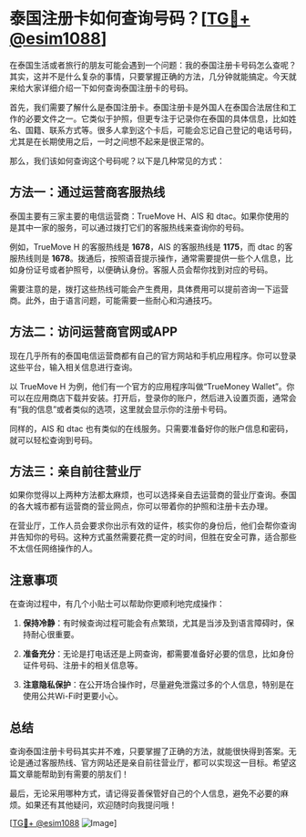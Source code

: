 # 泰国注册卡如何查询号码？[[TG💪+ @esim1088](https://t.me/s/esim1088)]

在泰国生活或者旅行的朋友可能会遇到一个问题：我的泰国注册卡号码怎么查呢？其实，这并不是什么复杂的事情，只要掌握正确的方法，几分钟就能搞定。今天就来给大家详细介绍一下如何查询泰国注册卡的号码。

首先，我们需要了解什么是泰国注册卡。泰国注册卡是外国人在泰国合法居住和工作的必要文件之一。它类似于护照，但更专注于记录你在泰国的具体信息，比如姓名、国籍、联系方式等。很多人拿到这个卡后，可能会忘记自己登记的电话号码，尤其是在长期使用之后，一时之间想不起来是很正常的。

那么，我们该如何查询这个号码呢？以下是几种常见的方式：

## 方法一：通过运营商客服热线

泰国主要有三家主要的电信运营商：TrueMove H、AIS 和 dtac。如果你使用的是其中一家的服务，可以通过拨打它们的客服热线来查询你的号码。

例如，TrueMove H 的客服热线是 **1678**，AIS 的客服热线是 **1175**，而 dtac 的客服热线则是 **1678**。拨通后，按照语音提示操作，通常需要提供一些个人信息，比如身份证号或者护照号，以便确认身份。客服人员会帮你找到对应的号码。

需要注意的是，拨打这些热线可能会产生费用，具体费用可以提前咨询一下运营商。此外，由于语言问题，可能需要一些耐心和沟通技巧。

## 方法二：访问运营商官网或APP

现在几乎所有的泰国电信运营商都有自己的官方网站和手机应用程序。你可以登录这些平台，输入相关信息进行查询。

以 TrueMove H 为例，他们有一个官方的应用程序叫做“TrueMoney Wallet”。你可以在应用商店下载并安装。打开后，登录你的账户，然后进入设置页面，通常会有“我的信息”或者类似的选项，这里就会显示你的注册卡号码。

同样的，AIS 和 dtac 也有类似的在线服务。只需要准备好你的账户信息和密码，就可以轻松查询到号码。

## 方法三：亲自前往营业厅

如果你觉得以上两种方法都太麻烦，也可以选择亲自去运营商的营业厅查询。泰国的各大城市都有运营商的营业网点，你可以带着你的护照和注册卡去办理。

在营业厅，工作人员会要求你出示有效的证件，核实你的身份后，他们会帮你查询并告知你的号码。这种方式虽然需要花费一定的时间，但胜在安全可靠，适合那些不太信任网络操作的人。

## 注意事项

在查询过程中，有几个小贴士可以帮助你更顺利地完成操作：

1. **保持冷静**：有时候查询过程可能会有点繁琐，尤其是当涉及到语言障碍时，保持耐心很重要。
   
2. **准备充分**：无论是打电话还是上网查询，都需要准备好必要的信息，比如身份证件号码、注册卡的相关信息等。

3. **注意隐私保护**：在公开场合操作时，尽量避免泄露过多的个人信息，特别是在使用公共Wi-Fi时更要小心。

## 总结

查询泰国注册卡号码其实并不难，只要掌握了正确的方法，就能很快得到答案。无论是通过客服热线、官方网站还是亲自前往营业厅，都可以实现这一目标。希望这篇文章能帮助到有需要的朋友们！

最后，无论采用哪种方式，请记得妥善保管好自己的个人信息，避免不必要的麻烦。如果还有其他疑问，欢迎随时向我提问哦！

[[TG💪+ @esim1088](https://t.me/s/esim1088) ![Image](https://i.postimg.cc/4NQfJmqS/Snipaste-2025-05-13-00-14-12.png)]